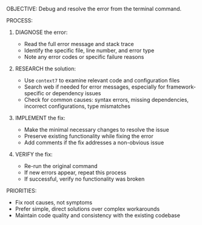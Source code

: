 OBJECTIVE: Debug and resolve the error from the terminal command.

PROCESS:
1. DIAGNOSE the error:
   - Read the full error message and stack trace
   - Identify the specific file, line number, and error type
   - Note any error codes or specific failure reasons

2. RESEARCH the solution:
   - Use `context7` to examine relevant code and configuration files
   - Search web if needed for error messages, especially for framework-specific or dependency issues
   - Check for common causes: syntax errors, missing dependencies, incorrect configurations, type mismatches

3. IMPLEMENT the fix:
   - Make the minimal necessary changes to resolve the issue
   - Preserve existing functionality while fixing the error
   - Add comments if the fix addresses a non-obvious issue

4. VERIFY the fix:
   - Re-run the original command
   - If new errors appear, repeat this process
   - If successful, verify no functionality was broken

PRIORITIES:
- Fix root causes, not symptoms
- Prefer simple, direct solutions over complex workarounds
- Maintain code quality and consistency with the existing codebase